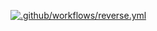 [![.github/workflows/reverse.yml](https://github.com/rendleks/hexlet-pytest/actions/workflows/reverse.yml/badge.svg)](https://github.com/rendleks/hexlet-pytest/actions/workflows/reverse.yml)
